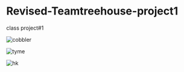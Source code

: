 # Revised-Teamtreehouse-project1
class project#1

![cobbler](https://cloud.githubusercontent.com/assets/20180059/17425901/5bb470ce-5a87-11e6-827b-03188f500b0a.jpg)

![tyme](https://cloud.githubusercontent.com/assets/20180059/17425975/2d186b84-5a88-11e6-8e8d-23077ddace20.jpg)

![hk](https://cloud.githubusercontent.com/assets/20180059/17651400/33cda2ce-621b-11e6-85fe-7db1ae4975ca.jpg)
